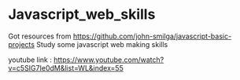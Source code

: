 # Javascript_web_skills

Got resources from https://github.com/john-smilga/javascript-basic-projects
Study some javascript web making skills 

youtube link : https://www.youtube.com/watch?v=c5SIG7Ie0dM&list=WL&index=55
